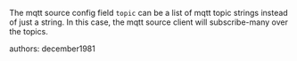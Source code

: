 The mqtt source config field `topic` can be a list of mqtt topic strings instead of just a string. In this case, the mqtt source client will subscribe-many over the topics.

authors: december1981
